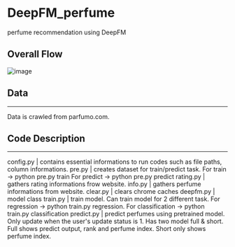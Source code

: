 # DeepFM_perfume
perfume recommendation using DeepFM

## Overall Flow
![image](https://user-images.githubusercontent.com/89527573/209938296-52031e64-dffa-40b8-8af5-4707912e2661.png)

## Data
-----
Data is crawled from parfumo.com.

## Code Description
-----
config.py | contains essential informations to run codes such as file paths, column informations.
pre.py | creates dataset for train/predict task. For train  -> python pre.py train For predict -> python pre.py predict
rating.py | gathers rating informations frow website.
info.py | gathers perfume informations from website.
clear.py | clears chrome caches
deepfm.py | model class
train.py | train model. Can train model for 2 different task. For regression -> python train.py regression. For classification -> python train.py classification
predict.py | predict perfumes using pretrained model. Only update when the user's update status is 1. Has two model full & short. Full shows predict output, rank and perfume index. Short only shows perfume index.


